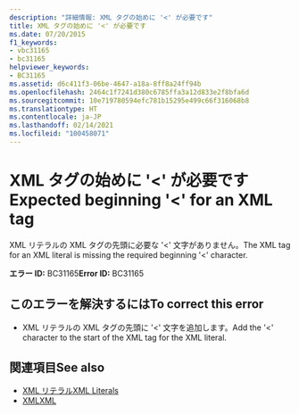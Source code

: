 ```yaml
---
description: "詳細情報: XML タグの始めに '<' が必要です"
title: XML タグの始めに '<' が必要です
ms.date: 07/20/2015
f1_keywords:
- vbc31165
- bc31165
helpviewer_keywords:
- BC31165
ms.assetid: d6c411f3-06be-4647-a18a-8ff8a24ff94b
ms.openlocfilehash: 2464c1f7241d380c6785ffa3a12d833e2f8bfa6d
ms.sourcegitcommit: 10e719780594efc781b15295e499c66f316068b8
ms.translationtype: HT
ms.contentlocale: ja-JP
ms.lasthandoff: 02/14/2021
ms.locfileid: "100458071"
---
```

# <a name="expected-beginning--for-an-xml-tag"></a><span data-ttu-id="2d6ba-103">XML タグの始めに '\<' が必要です</span><span class="sxs-lookup"><span data-stu-id="2d6ba-103">Expected beginning '\<' for an XML tag</span></span>

<span data-ttu-id="2d6ba-104">XML リテラルの XML タグの先頭に必要な '<' 文字がありません。</span><span class="sxs-lookup"><span data-stu-id="2d6ba-104">The XML tag for an XML literal is missing the required beginning '<' character.</span></span>  
  
 <span data-ttu-id="2d6ba-105">**エラー ID:** BC31165</span><span class="sxs-lookup"><span data-stu-id="2d6ba-105">**Error ID:** BC31165</span></span>  
  
## <a name="to-correct-this-error"></a><span data-ttu-id="2d6ba-106">このエラーを解決するには</span><span class="sxs-lookup"><span data-stu-id="2d6ba-106">To correct this error</span></span>  
  
- <span data-ttu-id="2d6ba-107">XML リテラルの XML タグの先頭に '<' 文字を追加します。</span><span class="sxs-lookup"><span data-stu-id="2d6ba-107">Add the '<' character to the start of the XML tag for the XML literal.</span></span>  
  
## <a name="see-also"></a><span data-ttu-id="2d6ba-108">関連項目</span><span class="sxs-lookup"><span data-stu-id="2d6ba-108">See also</span></span>

- [<span data-ttu-id="2d6ba-109">XML リテラル</span><span class="sxs-lookup"><span data-stu-id="2d6ba-109">XML Literals</span></span>](../language-reference/xml-literals/index.md)
- [<span data-ttu-id="2d6ba-110">XML</span><span class="sxs-lookup"><span data-stu-id="2d6ba-110">XML</span></span>](../programming-guide/language-features/xml/index.md)
